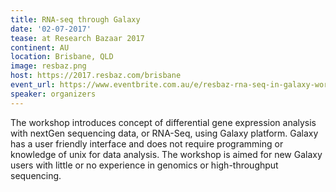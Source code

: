 ```yaml
---
title: RNA-seq through Galaxy 
date: '02-07-2017'
tease: at Research Bazaar 2017
continent: AU
location: Brisbane, QLD
image: resbaz.png
host: https://2017.resbaz.com/brisbane
event_url: https://www.eventbrite.com.au/e/resbaz-rna-seq-in-galaxy-workshop-tickets-31246086887
speaker: organizers
---
```


The workshop introduces concept of differential gene expression analysis with nextGen sequencing data, or RNA-Seq, using Galaxy platform. Galaxy has a user friendly interface and does not require programming or knowledge of unix for data analysis. The workshop is aimed for new Galaxy users with little or no experience in genomics or high-throughput sequencing.
